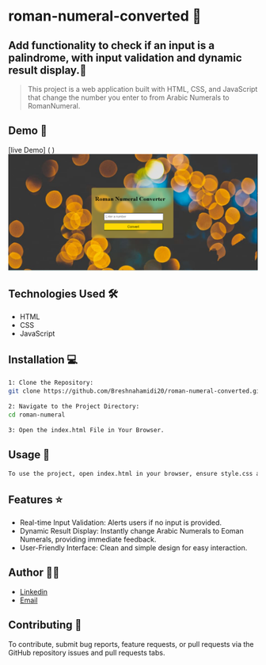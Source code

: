 
# roman-numeral-converted 🚀

## Add functionality to check if an input is a palindrome, with input validation and dynamic result display.📝

> This project is a web application built with HTML, CSS, and JavaScript that change the number you enter to from Arabic Numerals to RomanNumeral.



## Demo 📸
[live Demo] ( )
![Screenshot](2.png)

## Technologies Used 🛠️

- HTML
- CSS
- JavaScript

## Installation 💻

```bash
1: Clone the Repository:
git clone https://github.com/Breshnahamidi20/roman-numeral-converted.git
```

```bash
2: Navigate to the Project Directory:
cd roman-numeral
```

```bash
3: Open the index.html File in Your Browser.
```

## Usage 🎯

```bash
To use the project, open index.html in your browser, ensure style.css and script.js are in the same directory, enter text in the input field, click "Check", and view the  Roman Numeral.
```

## Features ⭐

- Real-time Input Validation: Alerts users if no input is provided.
- Dynamic Result Display: Instantly change  Arabic Numerals to Eoman Numerals, providing immediate feedback.
- User-Friendly Interface: Clean and simple design for easy interaction.

## Author 👩‍💻
- [Linkedin](https://www.linkedin.com/in/breshna-hamidi-67699a295?utm_source=share&utm_campaign=share_via&utm_content=profile&utm_medium=android_app)
- [Email](breshna2004@gmail.com)

## Contributing 🤝
To contribute, submit bug reports, feature requests, or pull requests via the GitHub repository issues and pull requests tabs.


